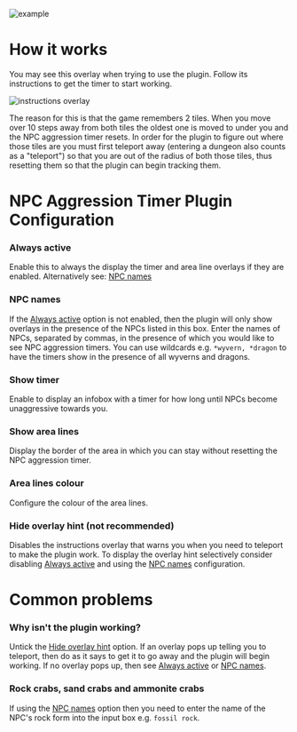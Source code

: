 ![example](https://user-images.githubusercontent.com/29353990/59309598-e4ebf800-8c9b-11e9-9690-9e885133d8b9.png)

# How it works

You may see this overlay when trying to use the plugin. Follow its instructions to get the timer to start working.

![instructions overlay](https://user-images.githubusercontent.com/29353990/59308089-0cd95c80-8c98-11e9-8f10-fdd978d2afaa.png)

The reason for this is that the game remembers 2 tiles. When you move over 10 steps away from both tiles the oldest one is moved to under you and the NPC aggression timer resets. In order for the plugin to figure out where those tiles are you must first teleport away (entering a dungeon also counts as a "teleport") so that you are out of the radius of both those tiles, thus resetting them so that the plugin can begin tracking them.

# NPC Aggression Timer Plugin Configuration

### Always active
Enable this to always the display the timer and area line overlays if they are enabled. Alternatively see: [NPC names](https://github.com/runelite/runelite/wiki/NPC-Aggression-Timer#npc-names)

### NPC names
If the [Always active](https://github.com/runelite/runelite/wiki/NPC-Aggression-Timer#always-active) option is not enabled, then the plugin will only show overlays in the presence of the NPCs listed in this box. Enter the names of NPCs, separated by commas, in the presence of which you would like to see NPC aggression timers. You can use wildcards e.g. `*wyvern, *dragon` to have the timers show in the presence of all wyverns and dragons.

### Show timer
Enable to display an infobox with a timer for how long until NPCs become unaggressive towards you.

### Show area lines
Display the border of the area in which you can stay without resetting the NPC aggression timer.

### Area lines colour
Configure the colour of the area lines.

### Hide overlay hint (not recommended)
Disables the instructions overlay that warns you when you need to teleport to make the plugin work. To display the overlay hint selectively consider disabling [Always active](https://github.com/runelite/runelite/wiki/NPC-Aggression-Timer#always-active) and using the [NPC names](https://github.com/runelite/runelite/wiki/NPC-Aggression-Timer#npc-names) configuration.

# Common problems

### Why isn't the plugin working?

Untick the [Hide overlay hint](https://github.com/runelite/runelite/wiki/NPC-Aggression-Timer#hide-overlay-hint-not-recommended) option. If an overlay pops up telling you to teleport, then do as it says to get it to go away and the plugin will begin working. If no overlay pops up, then see [Always active](https://github.com/runelite/runelite/wiki/NPC-Aggression-Timer#always-active) or [NPC names](https://github.com/runelite/runelite/wiki/NPC-Aggression-Timer#npc-names).

### Rock crabs, sand crabs and ammonite crabs

If using the [NPC names](https://github.com/runelite/runelite/wiki/NPC-Aggression-Timer#npc-names) option then you need to enter the name of the NPC's rock form into the input box e.g. `fossil rock`.